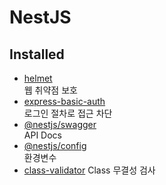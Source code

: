 # NestJS

## Installed

- [helmet](https://docs.nestjs.com/security/helmet)  
  웹 취약점 보호
- [express-basic-auth](https://www.npmjs.com/package/express-basic-auth)  
   로그인 절차로 접근 차단
- [@nestjs/swagger](https://docs.nestjs.com/openapi/introduction)  
   API Docs
- [@nestjs/config](https://docs.nestjs.com/techniques/configuration)  
   환경변수
- [class-validator](https://docs.nestjs.com/pipes#class-validator)
  Class 무결성 검사
